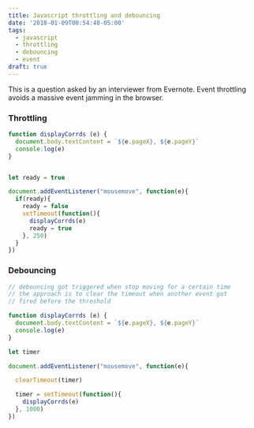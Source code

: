 ```yaml
---
title: Javascript throttling and debouncing
date: '2018-01-09T00:54:48-05:00'
tags:
  - javascript
  - throttling
  - debouncing
  - event
draft: true
---
```

This is a question asked by an interviewer from Evernote. Event throttling avoids a massive event jamming in the browser. 

### Throttling

```js
function displayCorrds (e) {
  document.body.textContent = `${e.pageX}, ${e.pageY}`
  console.log(e)
}


let ready = true

document.addEventListener("mousemove", function(e){
  if(ready){
    ready = false
    setTimeout(function(){
      displayCorrds(e)
      ready = true
    }, 250)
  }
})

```
### Debouncing

```js
// debouncing got triggered when stop moving for a certain time
// the approach is to clear the timeout when another event got
// fired before the threshold

function displayCorrds (e) {
  document.body.textContent = `${e.pageX}, ${e.pageY}`
  console.log(e)
}

let timer

document.addEventListener("mousemove", function(e){

  clearTimeout(timer)

  timer = setTimeout(function(){
    displayCorrds(e)
  }, 1000)
})


```

